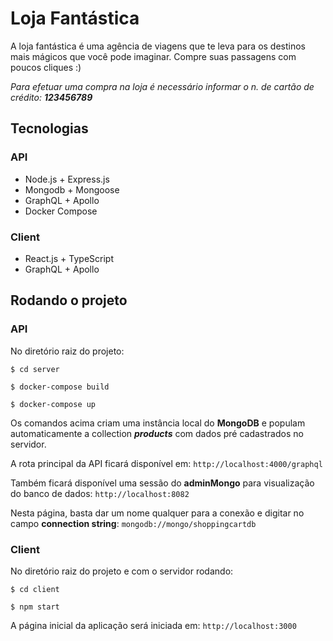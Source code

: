 ﻿# Loja Fantástica

A loja fantástica é uma agência de viagens que te leva para os destinos mais mágicos que você pode imaginar. Compre suas passagens com poucos cliques :)

*Para efetuar uma compra na loja é necessário informar o n. de cartão de crédito:* ***123456789***

## Tecnologias

### API
-   Node.js + Express.js
-   Mongodb + Mongoose
-   GraphQL + Apollo
-	Docker Compose

### Client
-   React.js + TypeScript
-   GraphQL + Apollo

## Rodando o projeto

### API

No diretório raiz do projeto:

`$ cd server`

`$ docker-compose build`

`$ docker-compose up`

Os comandos acima criam uma instância local do **MongoDB** e populam automaticamente a collection ***products*** com dados pré cadastrados no servidor.

A rota principal da API ficará disponível em: `http://localhost:4000/graphql`


Também ficará disponível uma sessão do **adminMongo** para visualização do banco de dados:
 `http://localhost:8082`

Nesta página, basta dar um nome qualquer para a conexão e digitar no campo **connection string**: `mongodb://mongo/shoppingcartdb`


### Client
No diretório raiz do projeto e com o servidor rodando:

`$ cd client`

`$ npm start`

A página inicial da aplicação será iniciada em: `http://localhost:3000`
